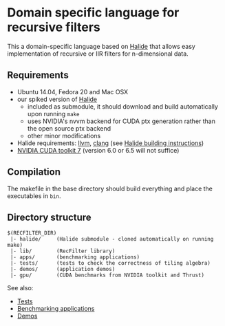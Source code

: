 # Domain specific language for recursive filters

This a domain-specific language based on [Halide](http://halide-lang.org) that allows easy
implementation of recursive or IIR filters for n-dimensional data.

## Requirements
- Ubuntu 14.04, Fedora 20 and Mac OSX
- our spiked version of [Halide](https://github.com/gchauras/Halide)
    - included as submodule, it should download and build automatically upon running `make`
    - uses NVIDIA's nvvm backend for CUDA ptx generation rather than the open source ptx backend
    - other minor modifications
- Halide requirements: [llvm](http://llvm.org/), [clang](http://clang.llvm.org/) (see [Halide building instructions](https://github.com/halide/Halide))
- [NVIDIA CUDA toolkit 7](https://developer.nvidia.com/cuda-toolkit) (version 6.0 or 6.5 will not suffice)

## Compilation
The makefile in the base directory should build everything and place the executables in `bin`.

## Directory structure
```
$(RECFILTER_DIR)
 |- halide/     (Halide submodule - cloned automatically on running make)
 |- lib/        (RecFilter library)
 |- apps/       (benchmarking applications)
 |- tests/      (tests to check the correctness of tiling algebra)
 |- demos/      (application demos)
 |- gpu/        (CUDA benchmarks from NVIDIA toolkit and Thrust)
```

See also:
- [Tests](https://github.com/mit-gfx/recfilter/tree/master/tests)
- [Benchmarking applications](https://github.com/mit-gfx/recfilter/tree/master/apps)
- [Demos](https://github.com/mit-gfx/recfilter/tree/master/demos)
